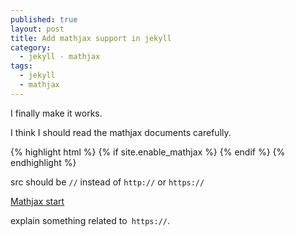 ```yaml
---
published: true
layout: post
title: Add mathjax support in jekyll
category:
  - jekyll - mathjax
tags:
  - jekyll
  - mathjax
---
```

I finally make it works.

I think I should read the mathjax documents carefully.

{% highlight html %}
        <!-- MathJax -->
        {% if site.enable_mathjax %}
        <script type="text/javascript" src="//cdn.mathjax.org/mathjax/latest/MathJax.js?config=TeX-AMS-MML_HTMLorMML">
        </script>
        {% endif %}
{% endhighlight %}

src should be `//` instead of `http://` or `https://`

[Mathjax start](http://docs.mathjax.org/en/latest/start.html)

explain something related to` https://`.
